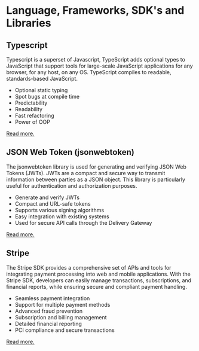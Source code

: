 # Language, Frameworks, SDK's and Libraries

## Typescript

Typescript is a superset of Javascript, TypeScript adds optional types to JavaScript that support tools for large-scale JavaScript applications for any browser, for any host, on any OS. TypeScript compiles to readable, standards-based JavaScript.

- Optional static typing
- Spot bugs at compile time
- Predictability
- Readability
- Fast refactoring
- Power of OOP

[Read more.](https://www.typescriptlang.org/)

## JSON Web Token (jsonwebtoken)

The jsonwebtoken library is used for generating and verifying JSON Web Tokens (JWTs). JWTs are a compact and secure way to transmit information between parties as a JSON object. This library is particularly useful for authentication and authorization purposes.

- Generate and verify JWTs
- Compact and URL-safe tokens
- Supports various signing algorithms
- Easy integration with existing systems
- Used for secure API calls through the Delivery Gateway

[Read more.](https://github.com/auth0/node-jsonwebtoken/)

## Stripe

The Stripe SDK provides a comprehensive set of APIs and tools for integrating payment processing into web and mobile applications. With the Stripe SDK, developers can easily manage transactions, subscriptions, and financial reports, while ensuring secure and compliant payment handling.

- Seamless payment integration
- Support for multiple payment methods
- Advanced fraud prevention
- Subscription and billing management
- Detailed financial reporting
- PCI compliance and secure transactions

[Read more.](https://docs.stripe.com/)
